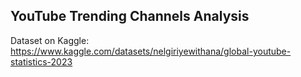 ## YouTube Trending Channels Analysis
Dataset on Kaggle: https://www.kaggle.com/datasets/nelgiriyewithana/global-youtube-statistics-2023
